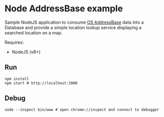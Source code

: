 # Node AddressBase example

Sample NodeJS application to consume [OS AddressBase](https://www.ordnancesurvey.co.uk/business-and-government/products/addressbase-products.html) data into a Database and provide a simple location lookup service displaying a searched location on a map.

Requires:
* NodeJS (v8+)

## Run

```
npm install
npm start # http://localhost:3000
```

## Debug

```
node --inspect bin/www # open chrome://inspect and connect to debugger
```